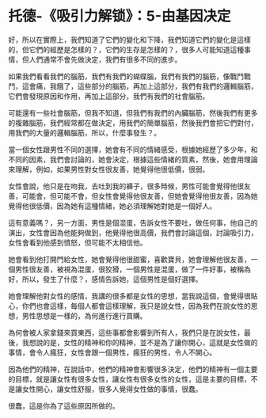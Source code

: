 # 托德-《吸引力解锁》：5-由基因决定

好，所以在實際上，我們知道了它們的變化和下降，我們知道它們的變化是這樣的，但它們的經歷是怎樣的？，它們的生存是怎樣的？，很多人可能知道這種事情，但人們通常不會先做決定，我們有很多不同的進步。

如果我們看看我們的腦筋，我們有我們的蝴蝶腦，我們有我們的腦筋，像戰鬥戰鬥，這會痛，我餓了，這些部分的腦筋，再加上這部分，我們有我們的邏輯腦筋，它們會發現原因和作用，再加上這部分，我們有我們的社會腦筋。

可能還有一些社會腦筋，但我不知道，但我們有我們的內臟腦筋，然後我們有更多的複雜腦筋，我們經常都在做決定，用我們的簡單腦筋，然後我們會把它們對付，用我們的大量的邏輯腦筋，所以，什麼事發生？。

當一個女性跟男性不同的選擇，她會有不同的情緒感受，根據她經歷了多少年，和不同的因素，我們會討論的，她會決定，根據這些情緒的質素，然後，她會用理論來理解，例如，如果男性對女性很友善，她覺得他很低價，很弱。

女性會說，他只是在吻我，去吐到我的褲子，很多時候，男性可能會覺得他很友善，可能會，但可能不會，但女性會覺得他很友善，但她會覺得他很友善，因為她覺得他很低價，因為她有這種情緒，她必須理解她對她是一個好人。

這有意義嗎？，另一方面，男性是個混蛋，告訴女性不要吐，做任何事，他自己的演出，女性會因為他能夠做到，他覺得他很高價，我們會討論這個，討論吸引力，女性會看到他感到憤怒，但可能不太相信他。

她會看到他打開門給女性，她會覺得他很甜蜜，喜歡寶貝，她會理解他很友善，一個男性很友善，被視為混蛋，很狡猾，一個男性是混蛋，做了一件好事，被稱為好，所以，發生了什麼？，感情告訴她，這個男性是個好選擇。

她會理解他對女性的感情，我講的很多都是女性的思想，當我說這個，會覺得很貼心，你們也會這樣，每個人都會這樣理解，我只是說女性，因為我們在說女性的思想，男性思想是一樣的，為何進行進行買購。

為何會被人家拿錢來買東西，這些事都會影響到所有人，我們只是在說女性，最後，我想說的是，女性的精神和你的精神，並不是為了讓你開心，這就是女性做的事情，會令人瘋狂，女性會跟一個男性，瘋狂的男性，令人不開心。

因為他們的精神，在說話中，他們的精神會影響很多決定，他們的精神有一個主要的目標，就是讓女性有很多女性，讓女性有很多女性的女性，這是主要的目標，不是讓女性開心，讓女性舒服，很多人覺得女性做的事情，很蠢。

很蠢，這是你為了這些原因所做的。